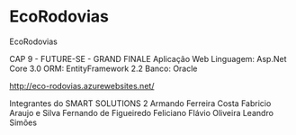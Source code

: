 # EcoRodovias
EcoRodovias

CAP 9 - FUTURE-SE - GRAND FINALE
Aplicação Web
Linguagem: Asp.Net Core 3.0
ORM: EntityFramework 2.2
Banco: Oracle

http://eco-rodovias.azurewebsites.net/

Integrantes do SMART SOLUTIONS 2
Armando Ferreira Costa
Fabricio Araujo e Silva
Fernando de Figueiredo Feliciano
Flávio Oliveira
Leandro Simões
